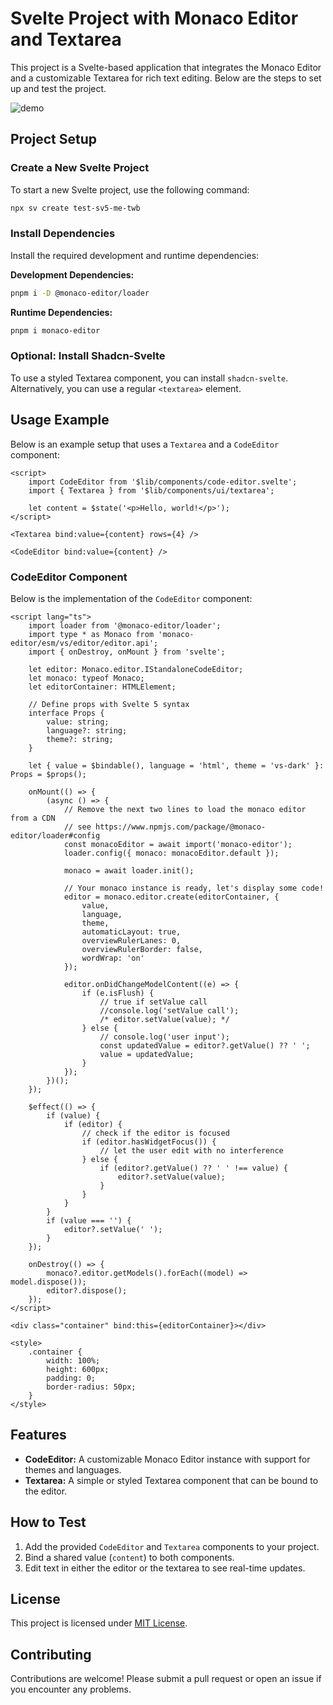 # Svelte Project with Monaco Editor and Textarea

This project is a Svelte-based application that integrates the Monaco Editor and a customizable Textarea for rich text editing. Below are the steps to set up and test the project.

![demo](https://github.com/user-attachments/assets/5c7be488-98ed-4255-8e60-88bc0b7580d6)


## Project Setup

### Create a New Svelte Project
To start a new Svelte project, use the following command:
```bash
npx sv create test-sv5-me-twb
```

### Install Dependencies
Install the required development and runtime dependencies:

**Development Dependencies:**
```bash
pnpm i -D @monaco-editor/loader
```

**Runtime Dependencies:**
```bash
pnpm i monaco-editor
```

### Optional: Install Shadcn-Svelte
To use a styled Textarea component, you can install `shadcn-svelte`. Alternatively, you can use a regular `<textarea>` element.

## Usage Example
Below is an example setup that uses a `Textarea` and a `CodeEditor` component:

```svelte
<script>
	import CodeEditor from '$lib/components/code-editor.svelte';
	import { Textarea } from '$lib/components/ui/textarea';

	let content = $state('<p>Hello, world!</p>');
</script>

<Textarea bind:value={content} rows={4} />

<CodeEditor bind:value={content} />
```

### CodeEditor Component
Below is the implementation of the `CodeEditor` component:

```svelte
<script lang="ts">
	import loader from '@monaco-editor/loader';
	import type * as Monaco from 'monaco-editor/esm/vs/editor/editor.api';
	import { onDestroy, onMount } from 'svelte';

	let editor: Monaco.editor.IStandaloneCodeEditor;
	let monaco: typeof Monaco;
	let editorContainer: HTMLElement;

	// Define props with Svelte 5 syntax
	interface Props {
		value: string;
		language?: string;
		theme?: string;
	}

	let { value = $bindable(), language = 'html', theme = 'vs-dark' }: Props = $props();

	onMount(() => {
		(async () => {
			// Remove the next two lines to load the monaco editor from a CDN
			// see https://www.npmjs.com/package/@monaco-editor/loader#config
			const monacoEditor = await import('monaco-editor');
			loader.config({ monaco: monacoEditor.default });

			monaco = await loader.init();

			// Your monaco instance is ready, let's display some code!
			editor = monaco.editor.create(editorContainer, {
				value,
				language,
				theme,
				automaticLayout: true,
				overviewRulerLanes: 0,
				overviewRulerBorder: false,
				wordWrap: 'on'
			});

			editor.onDidChangeModelContent((e) => {
				if (e.isFlush) {
					// true if setValue call
					//console.log('setValue call');
					/* editor.setValue(value); */
				} else {
					// console.log('user input');
					const updatedValue = editor?.getValue() ?? ' ';
					value = updatedValue;
				}
			});
		})();
	});

	$effect(() => {
		if (value) {
			if (editor) {
				// check if the editor is focused
				if (editor.hasWidgetFocus()) {
					// let the user edit with no interference
				} else {
					if (editor?.getValue() ?? ' ' !== value) {
						editor?.setValue(value);
					}
				}
			}
		}
		if (value === '') {
			editor?.setValue(' ');
		}
	});

	onDestroy(() => {
		monaco?.editor.getModels().forEach((model) => model.dispose());
		editor?.dispose();
	});
</script>

<div class="container" bind:this={editorContainer}></div>

<style>
	.container {
		width: 100%;
		height: 600px;
		padding: 0;
		border-radius: 50px;
	}
</style>
```

## Features
- **CodeEditor:** A customizable Monaco Editor instance with support for themes and languages.
- **Textarea:** A simple or styled Textarea component that can be bound to the editor.

## How to Test
1. Add the provided `CodeEditor` and `Textarea` components to your project.
2. Bind a shared value (`content`) to both components.
3. Edit text in either the editor or the textarea to see real-time updates.

## License
This project is licensed under [MIT License](LICENSE).

## Contributing
Contributions are welcome! Please submit a pull request or open an issue if you encounter any problems.
